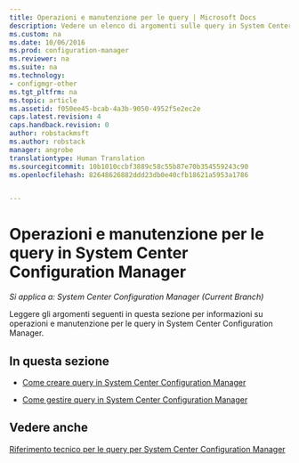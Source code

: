 ```yaml
---
title: Operazioni e manutenzione per le query | Microsoft Docs
description: Vedere un elenco di argomenti sulle query in System Center Configuration Manager. Si tratta specificatamente di manutenzione e operazioni.
ms.custom: na
ms.date: 10/06/2016
ms.prod: configuration-manager
ms.reviewer: na
ms.suite: na
ms.technology:
- configmgr-other
ms.tgt_pltfrm: na
ms.topic: article
ms.assetid: f050ee45-bcab-4a3b-9050-4952f5e2ec2e
caps.latest.revision: 4
caps.handback.revision: 0
author: robstackmsft
ms.author: robstack
manager: angrobe
translationtype: Human Translation
ms.sourcegitcommit: 10b1010ccbf3889c58c55b87e70b354559243c90
ms.openlocfilehash: 82648626882ddd23db0e40cfb18621a5953a1786


---
```

# <a name="operations-and-maintenance-for-queries-in-system-center-configuration-manager"></a>Operazioni e manutenzione per le query in System Center Configuration Manager

*Si applica a: System Center Configuration Manager (Current Branch)*

Leggere gli argomenti seguenti in questa sezione per informazioni su operazioni e manutenzione per le query in System Center Configuration Manager.  

## <a name="in-this-section"></a>In questa sezione  

-   [Come creare query in System Center Configuration Manager](../../../core/servers/manage/create-queries.md)  

-   [Come gestire query in System Center Configuration Manager](../../../core/servers/manage/manage-queries.md)  

## <a name="see-also"></a>Vedere anche  
 [Riferimento tecnico per le query per System Center Configuration Manager](../../../core/servers/manage/queries-technical-reference.md)



<!--HONumber=Dec16_HO3-->


